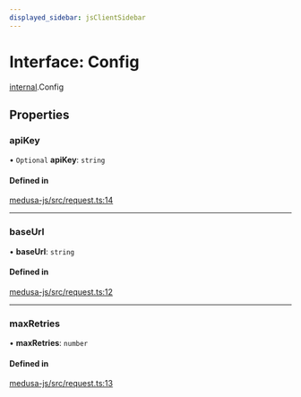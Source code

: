```yaml
---
displayed_sidebar: jsClientSidebar
---
```


# Interface: Config

[internal](../modules/internal.md).Config

## Properties

### apiKey

• `Optional` **apiKey**: `string`

#### Defined in

[medusa-js/src/request.ts:14](https://github.com/Julesdj/medusa/blob/3aa08271/packages/medusa-js/src/request.ts#L14)

___

### baseUrl

• **baseUrl**: `string`

#### Defined in

[medusa-js/src/request.ts:12](https://github.com/Julesdj/medusa/blob/3aa08271/packages/medusa-js/src/request.ts#L12)

___

### maxRetries

• **maxRetries**: `number`

#### Defined in

[medusa-js/src/request.ts:13](https://github.com/Julesdj/medusa/blob/3aa08271/packages/medusa-js/src/request.ts#L13)
